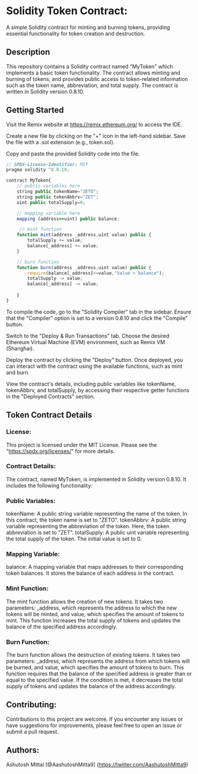 # Solidity Token Contract:

A simple Solidity contract for minting and burning tokens, providing essential functionality for token creation and destruction.

## Description

This repository contains a Solidity contract named "MyToken" which implements a basic token functionality. The contract allows minting and burning of tokens, and provides public access to token-related information such as the token name, abbreviation, and total supply. The contract is written in Solidity version 0.8.10.

## Getting Started

Visit the Remix website at https://remix.ethereum.org/ to access the IDE.

Create a new file by clicking on the "+" icon in the left-hand sidebar. Save the file with a .sol extension (e.g., token.sol).

Copy and paste the provided Solidity code into the file.

```javascript
// SPDX-License-Identifier: MIT
pragma solidity ^0.8.10;

contract MyToken{
    // public variables here
    string public tokenName="ZETO";
    string public tokenAbbrv="ZET";
    uint public totalSupply=0;

    // mapping variable here
    mapping (address=>uint) public balance;

     // mint function
    function mint(address _address,uint value) public {
        totalSupply += value;
        balance[_address] += value;
    }

    // burn function
    function burn(address _address,uint value) public {
        require(balance[_address]>=value,"Value > balance");
        totalSupply -= value;
        balance[_address] -= value;
        
    }
}
```
To compile the code, go to the "Solidity Compiler" tab in the sidebar. Ensure that the "Compiler" option is set to a version 0.8.10 and click the "Compile" button.

Switch to the "Deploy & Run Transactions" tab. Choose the desired Ethereum Virtual Machine (EVM) environment, such as Remix VM (Shanghai).

Deploy the contract by clicking the "Deploy" button. Once deployed, you can interact with the contract using the available functions, such as mint and burn.

View the contract's details, including public variables like tokenName, tokenAbbrv, and totalSupply, by accessing their respective getter functions in the "Deployed Contracts" section.

## Token Contract Details

### License:
This project is licensed under the MIT License. Please see the "https://spdx.org/licenses/" for more details.

### Contract Details:
The contract, named MyToken, is implemented in Solidity version 0.8.10. It includes the following functionality:

### Public Variables:
tokenName:    A public string variable representing the name of the token. In this contract, the token name is set to "ZETO".
tokenAbbrv:   A public string variable representing the abbreviation of the token. Here, the token abbreviation is set to "ZET".
totalSupply:  A public uint variable representing the total supply of the token. The initial value is set to 0.

### Mapping Variable:
balance: A mapping variable that maps addresses to their corresponding token balances. It stores the balance of each address in the contract.

### Mint Function:
The mint function allows the creation of new tokens. It takes two parameters: _address, which represents the address to which the new tokens will be minted, and value, which specifies the amount of tokens to mint. This function increases the total supply of tokens and updates the balance of the specified address accordingly.

### Burn Function:
The burn function allows the destruction of existing tokens. It takes two parameters: _address, which represents the address from which tokens will be burned, and value, which specifies the amount of tokens to burn. This function requires that the balance of the specified address is greater than or equal to the specified value. If the condition is met, it decreases the total supply of tokens and updates the balance of the address accordingly.

## Contributing:
Contributions to this project are welcome. If you encounter any issues or have suggestions for improvements, please feel free to open an issue or submit a pull request.

## Authors:
Ashutosh Mittal
[@AashutoshMitta9] (https://twitter.com/AashutoshMitta9)
